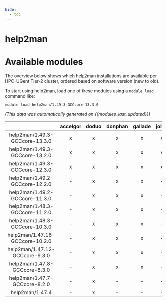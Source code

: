 ```yaml
---
hide:
  - toc
---
```


help2man
========

# Available modules


The overview below shows which help2man installations are available per HPC-UGent Tier-2 cluster, ordered based on software version (new to old).

To start using help2man, load one of these modules using a `module load` command like:

```shell
module load help2man/1.49.3-GCCcore-13.3.0
```

*(This data was automatically generated on {{modules_last_updated}})*  

| |accelgor|doduo|donphan|gallade|joltik|shinx|skitty|
| :---: | :---: | :---: | :---: | :---: | :---: | :---: | :---: |
|help2man/1.49.3-GCCcore-13.3.0|x|x|x|x|x|x|x|
|help2man/1.49.3-GCCcore-13.2.0|x|x|x|x|x|x|x|
|help2man/1.49.3-GCCcore-12.3.0|x|x|x|x|x|x|x|
|help2man/1.49.2-GCCcore-12.2.0|-|x|x|x|-|x|-|
|help2man/1.49.2-GCCcore-11.3.0|-|x|x|x|-|x|-|
|help2man/1.48.3-GCCcore-11.2.0|-|x|x|x|-|x|-|
|help2man/1.48.3-GCCcore-10.3.0|-|x|x|x|-|-|-|
|help2man/1.47.16-GCCcore-10.2.0|-|x|x|x|-|-|-|
|help2man/1.47.12-GCCcore-9.3.0|-|x|x|x|-|-|-|
|help2man/1.47.8-GCCcore-8.3.0|-|x|x|x|-|-|-|
|help2man/1.47.7-GCCcore-8.2.0|-|x|-|-|-|-|-|
|help2man/1.47.4|-|x|-|-|-|-|-|
